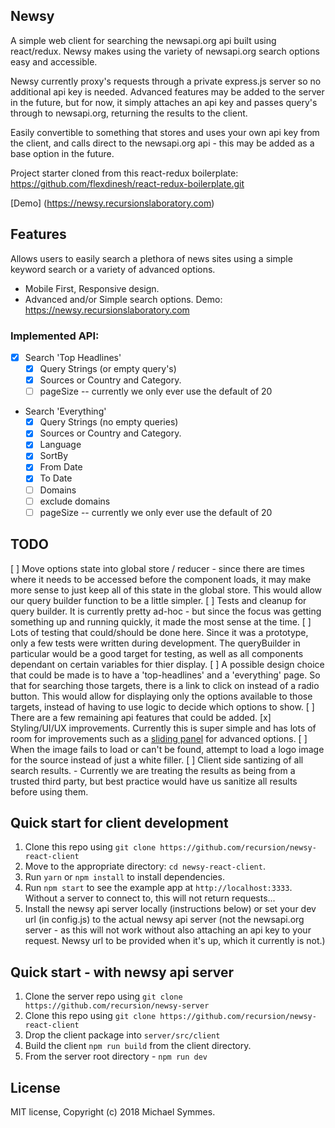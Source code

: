 ## Newsy

A simple web client for searching the newsapi.org api built using react/redux. Newsy makes using the variety of newsapi.org search options easy and accessible.

Newsy currently proxy's requests through a private express.js server so no additional api key is needed. Advanced features may be added to the server in the future, but for now, it simply attaches an api key and passes query's through to newsapi.org, returning the results to the client. 

Easily convertible to something that stores and uses your own api key from the client, and calls direct to the newsapi.org api - this may be added as a base option in the future.

Project starter cloned from this react-redux boilerplate: https://github.com/flexdinesh/react-redux-boilerplate.git

[Demo] (https://newsy.recursionslaboratory.com)

## Features
Allows users to easily search a plethora of news sites using a simple keyword search or a variety of advanced options.

- Mobile First, Responsive design.
- Advanced and/or Simple search options.
Demo: https://newsy.recursionslaboratory.com

### Implemented API:
- [x] Search 'Top Headlines'
  - [x] Query Strings (or empty query's)
  - [x] Sources or Country and Category.
  - [ ] pageSize -- currently we only ever use the default of 20

- Search 'Everything'
  - [x] Query Strings (no empty queries)
  - [x] Sources or Country and Category.
  - [x] Language
  - [x] SortBy
  - [x] From Date
  - [x] To Date
  - [ ] Domains
  - [ ] exclude domains
  - [ ] pageSize -- currently we only ever use the default of 20

## TODO

[ ] Move options state into global store / reducer - since there are times where it needs to be accessed before the component loads, it may make more sense to just keep all of this state in the global store. This would allow our query builder function to be a little simpler.
[ ] Tests and cleanup for query builder. It is currently pretty ad-hoc - but since the focus was getting something up and running quickly, it made the most sense at the time.
[ ] Lots of testing that could/should be done here. Since it was a prototype, only a few tests were written during development. The queryBuilder in particular would be a good target for testing, as well as all components dependant on certain variables for thier display.
[ ] A possible design choice that could be made is to have a 'top-headlines' and a 'everything' page. So that for searching those targets, there is a link to click on instead of a radio button. This would allow for displaying only the options available to those targets, instead of having to use logic to decide which options to show.
[ ] There are a few remaining api features that could be added.
[x] Styling/UI/UX improvements. Currently this is super simple and has lots of room for improvements such as a [sliding panel](https://www.npmjs.com/package/react-sliding-pane) for advanced options.
[ ] When the image fails to load or can't be found, attempt to load a logo image for the source instead of just a white filler.
[ ] Client side santizing of all search results. - Currently we are treating the results as being from a trusted third party, but best practice would have us sanitize all results before using them.

## Quick start for client development

1. Clone this repo using `git clone https://github.com/recursion/newsy-react-client`
2. Move to the appropriate directory: `cd newsy-react-client`.<br />
3. Run `yarn` or `npm install` to install dependencies.<br />
4. Run `npm start` to see the example app at `http://localhost:3333`. Without a server to connect to, this will not return requests...
5. Install the newsy api server locally (instructions below) or set your dev url (in config.js) to the actual newsy api server (not the newsapi.org server - as this will not work without also attaching an api key to your request. Newsy url to be provided when it's up, which it currently is not.)

## Quick start - with newsy api server

1. Clone the server repo using `git clone https://github.com/recursion/newsy-server`
2. Clone this repo using `git clone https://github.com/recursion/newsy-react-client`
3. Drop the client package into `server/src/client`
4. Build the client `npm run build` from the client directory.
5. From the server root directory - `npm run dev`

## License

MIT license, Copyright (c) 2018 Michael Symmes.
